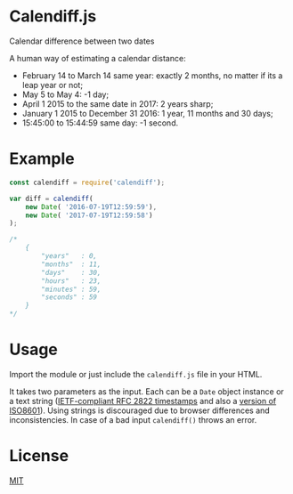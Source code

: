 Calendiff.js
========

Calendar difference between two dates

A human way of estimating a calendar distance:

* February 14 to March 14 same year: exactly 2 months, no matter if its a leap year or not;
* May 5 to May 4: -1 day;
* April 1 2015 to the same date in 2017: 2 years sharp;
* January 1 2015 to December 31 2016: 1 year, 11 months and 30 days;
* 15:45:00 to 15:44:59 same day: -1 second. 


Example
=====

```js
const calendiff = require('calendiff');

var diff = calendiff(
	new Date( '2016-07-19T12:59:59'),
	new Date( '2017-07-19T12:59:58')
);

/*
	{
		"years"   : 0,
		"months"  : 11,
		"days"    : 30,
		"hours"   : 23,
		"minutes" : 59,
		"seconds" : 59
	}
*/

```

Usage
====

Import the module or just include the `calendiff.js` file in your HTML.

It takes two parameters as the input. Each can be a `Date` object instance or a text string ([IETF-compliant RFC 2822 timestamps](http://tools.ietf.org/html/rfc2822#page-14) and also a [version of ISO8601](http://www.ecma-international.org/ecma-262/5.1/#sec-15.9.1.15)). Using strings is discouraged due to browser differences and inconsistencies. In case of a bad input `calendiff()` throws an error. 

License
====

[MIT](https://github.com/sergiks/calendiff.js/blob/master/LICENSE)